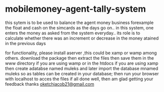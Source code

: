 # mobilemoney-agent-tally-system
this sytem is to be used to balance the agent money business forexample the float and cash on the simcards as the days go on..
 in this system, one enters the money as asked from the system everyday.. 
 its role is to calculate whether there was an increment or decrease in the money atained in the previous days
 
 
 for functionality, please install aserver ,this could be xamp or wamp among others.
 download the package then extract the files
 then save them in the www directory if you are using wamp or in the htdocs if you are using xamp
 then create adatabse named muleks and later import the database mnamed muleks so as tables can be created in your database;
 then run your browser with localhost to acces the files
 if all done well, then am glad getting your feedback thanks
 oketchjacob21@gmail.com
